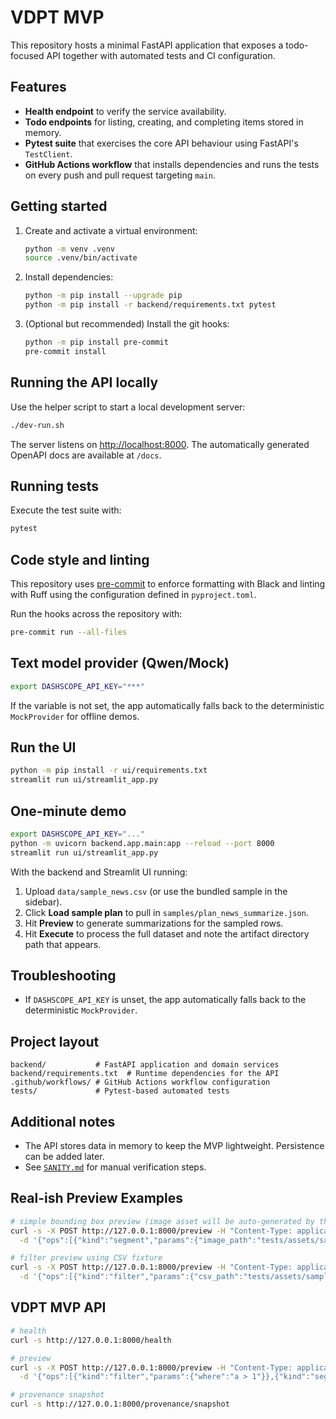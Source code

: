 # VDPT MVP

This repository hosts a minimal FastAPI application that exposes a todo-focused API together with automated tests and CI configuration.

## Features

- **Health endpoint** to verify the service availability.
- **Todo endpoints** for listing, creating, and completing items stored in memory.
- **Pytest suite** that exercises the core API behaviour using FastAPI's `TestClient`.
- **GitHub Actions workflow** that installs dependencies and runs the tests on every push and pull request targeting `main`.

## Getting started

1. Create and activate a virtual environment:
   ```bash
   python -m venv .venv
   source .venv/bin/activate
   ```
2. Install dependencies:
   ```bash
   python -m pip install --upgrade pip
   python -m pip install -r backend/requirements.txt pytest
   ```

3. (Optional but recommended) Install the git hooks:
   ```bash
   python -m pip install pre-commit
   pre-commit install
   ```

## Running the API locally

Use the helper script to start a local development server:

```bash
./dev-run.sh
```

The server listens on [http://localhost:8000](http://localhost:8000). The automatically generated OpenAPI docs are available at `/docs`.

## Running tests

Execute the test suite with:

```bash
pytest
```

## Code style and linting

This repository uses [pre-commit](https://pre-commit.com/) to enforce formatting with Black and
linting with Ruff using the configuration defined in `pyproject.toml`.

Run the hooks across the repository with:

```bash
pre-commit run --all-files
```


## Text model provider (Qwen/Mock)

```bash
export DASHSCOPE_API_KEY="***"
```

If the variable is not set, the app automatically falls back to the deterministic `MockProvider` for offline demos.

## Run the UI

```bash
python -m pip install -r ui/requirements.txt
streamlit run ui/streamlit_app.py
```

## One-minute demo

```bash
export DASHSCOPE_API_KEY="..."
python -m uvicorn backend.app.main:app --reload --port 8000
streamlit run ui/streamlit_app.py
```

With the backend and Streamlit UI running:

1. Upload `data/sample_news.csv` (or use the bundled sample in the sidebar).
2. Click **Load sample plan** to pull in `samples/plan_news_summarize.json`.
3. Hit **Preview** to generate summarizations for the sampled rows.
4. Hit **Execute** to process the full dataset and note the artifact directory path that appears.

## Troubleshooting

- If `DASHSCOPE_API_KEY` is unset, the app automatically falls back to the deterministic `MockProvider`.

## Project layout

```
backend/           # FastAPI application and domain services
backend/requirements.txt  # Runtime dependencies for the API
.github/workflows/ # GitHub Actions workflow configuration
tests/             # Pytest-based automated tests
```

## Additional notes

- The API stores data in memory to keep the MVP lightweight. Persistence can be added later.
- See [`SANITY.md`](SANITY.md) for manual verification steps.

## Real-ish Preview Examples

```bash
# simple bounding box preview (image asset will be auto-generated by the tests if missing)
curl -s -X POST http://127.0.0.1:8000/preview -H "Content-Type: application/json" \
  -d '{"ops":[{"kind":"segment","params":{"image_path":"tests/assets/sample.jpg","box":[32,32,96,96]}}]}'

# filter preview using CSV fixture
curl -s -X POST http://127.0.0.1:8000/preview -H "Content-Type: application/json" \
  -d '{"ops":[{"kind":"filter","params":{"csv_path":"tests/assets/sample.csv","where":"a >= 2"}}]}'
```

## VDPT MVP API
```bash
# health
curl -s http://127.0.0.1:8000/health

# preview
curl -s -X POST http://127.0.0.1:8000/preview -H "Content-Type: application/json" \
  -d '{"ops":[{"kind":"filter","params":{"where":"a > 1"}},{"kind":"segment","params":{"box":[10,10,50,50]}}]}'

# provenance snapshot
curl -s http://127.0.0.1:8000/provenance/snapshot
```
